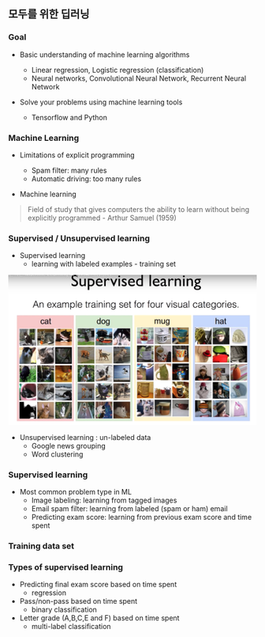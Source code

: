 ## 모두를 위한 딥러닝


### Goal

- Basic understanding of machine learning algorithms
    - Linear regression, Logistic regression (classification)
    - Neural networks, Convolutional Neural Network, Recurrent Neural Network

- Solve your problems using machine learning tools 
    - Tensorflow and Python


### Machine Learning

- Limitations of explicit programming
    - Spam filter: many rules
    - Automatic driving: too many rules
   
- Machine learning 

> Field of study that gives computers the ability to learn without being
explicitly programmed   - Arthur Samuel (1959)


### Supervised / Unsupervised learning

- Supervised learning
    - learning with labeled examples - training set
    
![지도학습](./image/지도학습.png)


- Unsupervised learning : un-labeled data
    - Google news grouping
    - Word clustering
    
    
### Supervised learning

- Most common problem type in ML
    - Image labeling: learning from tagged images
    - Email spam filter: learning from labeled (spam or ham) email
    - Predicting exam score: learning from previous exam score and time spent
    

### Training data set


### Types of supervised learning

- Predicting final exam score based on time spent 
    - regression
- Pass/non-pass based on time spent
    - binary classification
- Letter grade (A,B,C,E and F) based on time spent 
    - multi-label classification
    